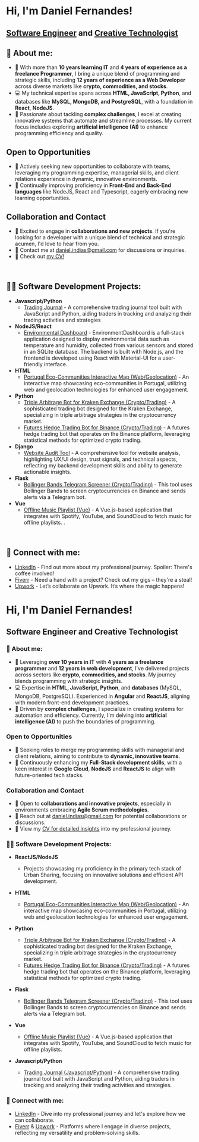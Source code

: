 <h1>Hi, I'm Daniel Fernandes! </h1>
<h2><a href="#">Software Engineer</a> and <a href="#">Creative Technologist</a></h2>

## 👋 About me:
- 🚀 With more than **10 years learning IT** and **4 years of experience as a freelance Programmer**, I bring a unique blend of programming and strategic skills, including **12 years of experience as a Web Developer** across diverse markets like **crypto, commodities, and stocks**.
- 💻 My technical expertise spans across **HTML, JavaScript, Python**, and databases like **MySQL, MongoDB, and PostgreSQL**, with a foundation in **React**, **NodeJS**.
- 🤖 Passionate about tackling **complex challenges**, I excel at creating innovative systems that automate and streamline processes. My current focus includes exploring **artificial intelligence (AI)** to enhance programming efficiency and quality.

## Open to Opportunities
- 🌟 Actively seeking new opportunities to collaborate with teams, leveraging my programming expertise, managerial skills, and client relations experience in dynamic, innovative environments.
- 🌱 Continually improving proficiency in **Front-End and Back-End languages** like NodeJS, React and Typescript, eagerly embracing new learning opportunities.

## Collaboration and Contact
- 👯 Excited to engage in **collaborations and new projects**. If you're looking for a developer with a unique blend of technical and strategic acumen, I'd love to hear from you.
- 📧 Contact me at [daniel.indias@gmail.com](mailto:daniel.indias@gmail.com) for discussions or inquiries.
- 📄 Check out [my CV!](https://github.com/IndiasFernandes/IndiasFernandes/blob/main/CV%20Daniel%20I%CC%81ndias.pdf)


</br><h2>👨‍💻 Software Development Projects:</h2>
- **Javascript/Python**
  - [Trading Journal](https://github.com/IndiasFernandes/TradingJournal) - A comprehensive trading journal tool built with JavaScript and Python, aiding traders in tracking and analyzing their trading activities and strategies
- **NodeJS/React**
  - [Environmental Dashboard](https://github.com/IndiasFernandes/EnvironmentalDash) - EnvironmentDashboard is a full-stack application designed to display environmental data such as temperature and humidity, collected from various sensors and stored in an SQLite database. The backend is built with Node.js, and the frontend is developed using React with Material-UI for a user-friendly interface.
- **HTML**
  - [Portugal Eco-Communities Interactive Map (Web/Geolocation)](https://github.com/IndiasFernandes/Interactive-Mapping) - An interactive map showcasing eco-communities in Portugal, utilizing web and geolocation technologies for enhanced user engagement.
- **Python**
  - [Triple Arbitrage Bot for Kraken Exchange (Crypto/Trading)](https://github.com/IndiasFernandes/TripleArbitrageKraken) - A sophisticated trading bot designed for the Kraken Exchange, specializing in triple arbitrage strategies in the cryptocurrency market.
  - [Futures Hedge Trading Bot for Binance (Crypto/Trading)](https://github.com/IndiasFernandes/StatisticHedgeBot) - A futures hedge trading bot that operates on the Binance platform, leveraging statistical methods for optimized crypto trading.
- **Django**
  - [Website Audit Tool](https://github.com/IndiasFernandes/websiteAudit) - A comprehensive tool for website analysis, highlighting UX/UI design, trust signals, and technical aspects, reflecting my backend development skills and ability to generate actionable insights.
- **Flask**
  - [Bollinger Bands Telegram Screener (Crypto/Trading)](https://github.com/IndiasFernandes/BollingerBandsBinanceScreener) - This tool uses Bollinger Bands to screen cryptocurrencies on Binance and sends alerts via a Telegram bot.
- **Vue**
  - [Offline Music Playlist (Vue)](https://github.com/IndiasFernandes/OfflineMusicPlaylist) - A Vue.js-based application that integrates with Spotify, YouTube, and SoundCloud to fetch music for offline playlists.
.


</br><h2> 🤳 Connect with me:</h2>

- [LinkedIn](https://www.linkedin.com/in/indiasfernandes/) - Find out more about my professional journey. Spoiler: There's coffee involved!
- [Fiverr](https://www.fiverr.com/indias) - Need a hand with a project? Check out my gigs – they're a steal!
- [Upwork](https://www.upwork.com/freelancers/danielf26) - Let’s collaborate on Upwork. It’s where the magic happens!



# Hi, I'm Daniel Fernandes!

## Software Engineer and Creative Technologist

### 👋 About me:
- 🚀 Leveraging **over 10 years in IT** with **4 years as a freelance programmer** and **12 years in web development**, I've delivered projects across sectors like **crypto, commodities, and stocks**. My journey blends programming with strategic insights.
- 💻 Expertise in **HTML, JavaScript, Python**, and **databases** (MySQL, MongoDB, PostgreSQL). Experienced in **Angular** and **ReactJS**, aligning with modern front-end development practices.
- 🤖 Driven by **complex challenges**, I specialize in creating systems for automation and efficiency. Currently, I'm delving into **artificial intelligence (AI)** to push the boundaries of programming.

### Open to Opportunities
- 🌟 Seeking roles to merge my programming skills with managerial and client relations, aiming to contribute to **dynamic, innovative teams**.
- 🌱 Continuously enhancing my **Full-Stack development skills**, with a keen interest in **Google Cloud**, **NodeJS** and **ReactJS** to align with future-oriented tech stacks.

### Collaboration and Contact
- 👯 Open to **collaborations and innovative projects**, especially in environments embracing **Agile Scrum methodologies**.
- 📧 Reach out at [daniel.indias@gmail.com](mailto:daniel.indias@gmail.com) for potential collaborations or discussions.
- 📄 View my [CV for detailed insights](https://github.com/IndiasFernandes/IndiasFernandes/blob/main/CV%20Daniel%20I%CC%81ndias.pdf) into my professional journey.

### 👨‍💻 Software Development Projects:
- **ReactJS/NodeJS**
  - Projects showcasing my proficiency in the primary tech stack of Urban Sharing, focusing on innovative solutions and efficient API development.
- **HTML**
  - [Portugal Eco-Communities Interactive Map (Web/Geolocation)](https://github.com/IndiasFernandes/Interactive-Mapping) - An interactive map showcasing eco-communities in Portugal, utilizing web and geolocation technologies for enhanced user engagement.
- **Python**
  - [Triple Arbitrage Bot for Kraken Exchange (Crypto/Trading)](https://github.com/IndiasFernandes/TripleArbitrageKraken) - A sophisticated trading bot designed for the Kraken Exchange, specializing in triple arbitrage strategies in the cryptocurrency market.
  - [Futures Hedge Trading Bot for Binance (Crypto/Trading)](https://github.com/IndiasFernandes/StatisticHedgeBot) - A futures hedge trading bot that operates on the Binance platform, leveraging statistical methods for optimized crypto trading.
- **Flask**
  - [Bollinger Bands Telegram Screener (Crypto/Trading)](https://github.com/IndiasFernandes/BollingerBandsBinanceScreener) - This tool uses Bollinger Bands to screen cryptocurrencies on Binance and sends alerts via a Telegram bot.

- **Vue**
  - [Offline Music Playlist (Vue)](https://github.com/IndiasFernandes/OfflineMusicPlaylist) - A Vue.js-based application that integrates with Spotify, YouTube, and SoundCloud to fetch music for offline playlists.
- **Javascript/Python**
  - [Trading Journal (Javascript/Python)](https://github.com/IndiasFernandes/TradingJournal) - A comprehensive trading journal tool built with JavaScript and Python, aiding traders in tracking and analyzing their trading activities and strategies.


### 🤳 Connect with me:

- [LinkedIn](https://www.linkedin.com/in/indiasfernandes/) - Dive into my professional journey and let's explore how we can collaborate.
- [Fiverr](https://www.fiverr.com/indias) & [Upwork](https://www.upwork.com/freelancers/danielf26) - Platforms where I engage in diverse projects, reflecting my versatility and problem-solving skills.

